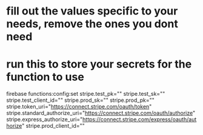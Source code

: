 # fill out the values specific to your needs, remove the ones you dont need

# run this to store your secrets for the function to use

firebase functions:config:set stripe.test_pk="" stripe.test_sk="" stripe.test_client_id="" stripe.prod_sk="" stripe.prod_pk="" stripe.token_uri="https://connect.stripe.com/oauth/token" stripe.standard_authorize_uri="https://connect.stripe.com/oauth/authorize" stripe.express_authorize_uri="https://connect.stripe.com/express/oauth/authorize" stripe.prod_client_id=""
